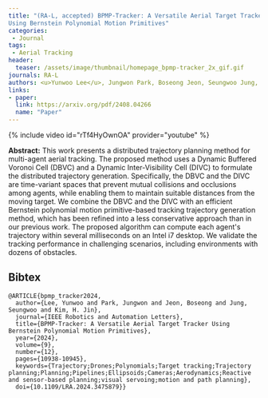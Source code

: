 ```yaml
---
title: "(RA-L, accepted) BPMP-Tracker: A Versatile Aerial Target Tracker
Using Bernstein Polynomial Motion Primitives"
categories:
 - Journal
tags:
 - Aerial Tracking
header:
  teaser: /assets/image/thumbnail/homepage_bpmp-tracker_2x_gif.gif
journals: RA-L
authors: <u>Yunwoo Lee</u>, Jungwon Park, Boseong Jeon, Seungwoo Jung, and H. Jin Kim
links:
- paper:
  link: https://arxiv.org/pdf/2408.04266
  name: "Paper"
---
```

{% include video id="rTf4HyOwnOA" provider="youtube" %}

**Abstract:** This work presents a distributed trajectory planning method for multi-agent aerial tracking. The proposed method uses a Dynamic Buffered Voronoi Cell (DBVC) and a Dynamic Inter-Visibility Cell (DIVC) to formulate the distributed trajectory generation. Specifically, the DBVC and the DIVC are time-variant spaces that prevent mutual collisions and occlusions among agents, while enabling them to maintain suitable distances from the moving target. We combine the DBVC and the DIVC with an efficient Bernstein polynomial motion primitive-based tracking trajectory generation method, which has been refined into a less conservative approach than in our previous work. The proposed algorithm can compute each agent's trajectory within several milliseconds on an Intel i7 desktop. We validate the tracking performance in challenging scenarios, including environments with dozens of obstacles.

## Bibtex <a id="bibtex"></a>
```
@ARTICLE{bpmp_tracker2024,
  author={Lee, Yunwoo and Park, Jungwon and Jeon, Boseong and Jung, Seungwoo and Kim, H. Jin},
  journal={IEEE Robotics and Automation Letters}, 
  title={BPMP-Tracker: A Versatile Aerial Target Tracker Using Bernstein Polynomial Motion Primitives}, 
  year={2024},
  volume={9},
  number={12},
  pages={10938-10945},
  keywords={Trajectory;Drones;Polynomials;Target tracking;Trajectory planning;Planning;Pipelines;Ellipsoids;Cameras;Aerodynamics;Reactive and sensor-based planning;visual servoing;motion and path planning},
  doi={10.1109/LRA.2024.3475879}}
```
